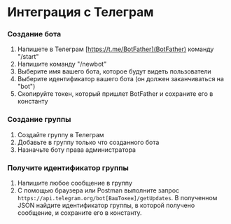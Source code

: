 # Интеграция с Телеграм

### Создание бота

1. Напишете в Телеграм [https://t.me/BotFather](BotFather) команду "/start"
2. Напишите команду "/newbot"
3. Выберите имя вашего бота, которое будут видеть пользователи
4. Выберите идентификатор вашего бота (он должен заканчиваться на "bot")
5. Скопируйте токен, который пришлет BotFather и сохраните его в константу

### Создание группы

1. Создайте группу в Телеграм
2. Добавьте в группу только что созданного бота
3. Назначьте боту права администратора

### Получите идентификатор группы

1. Напишите любое сообщение в группу
2. С помощью браузера или Postman выполните запрос `https://api.telegram.org/bot[ВашТокен]/getUpdates`. В полученном JSON найдите идентификатор группы, в которой получено сообщение, и сохраните его в константу.